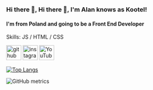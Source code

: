 ### Hi there 👋, Hi there 👋, I'm Alan knows as Kootel!
#### I'm from Poland and going to be a Front End Developer

Skills:  JS / HTML / CSS



[<img src='https://cdn.jsdelivr.net/npm/simple-icons@3.0.1/icons/github.svg' alt='github' height='40'>](https://github.com/kootel)  [<img src='https://cdn.jsdelivr.net/npm/simple-icons@3.0.1/icons/instagram.svg' alt='instagram' height='40'>](https://www.instagram.com/https://www.instagram.com/kootel2//)  [<img src='https://cdn.jsdelivr.net/npm/simple-icons@3.0.1/icons/youtube.svg' alt='YouTube' height='40'>](https://www.youtube.com/channel/https://www.youtube.com/channel/UClyutrxB2dTk9xqyp1a553g)  

[![Top Langs](https://github-readme-stats.vercel.app/api/top-langs/?username=kootel)](https://github.com/anuraghazra/github-readme-stats)

![GitHub metrics](https://metrics.lecoq.io/kootel)  

